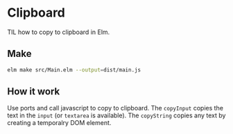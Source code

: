 # Clipboard

TIL how to copy to clipboard in Elm.

## Make

```bash
elm make src/Main.elm --output=dist/main.js
```

## How it work

Use ports and call javascript to copy to clipboard.
The `copyInput` copies the text in the `input` (or `textarea` is available).
The `copyString` copies any text by creating a temporalry DOM element.